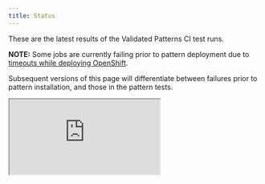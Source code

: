 ```yaml
---
title: Status
---
```


These are the latest results of the Validated Patterns CI test runs.

**NOTE:** Some jobs are currently failing prior to pattern deployment due to [timeouts while deploying OpenShift](https://issues.redhat.com/browse/OCPBUGS-10439).

Subsequent versions of this page will differentiate between failures prior to pattern installation, and those in the pattern tests.

<iframe class="ci-result" src="https://util.hybrid-cloud-patterns.io/dashboard.php"> </iframe>
